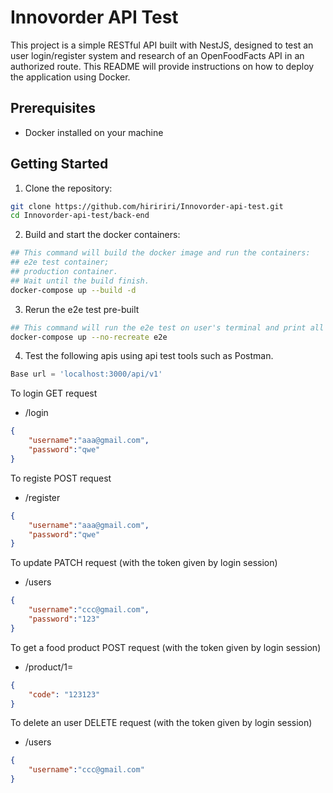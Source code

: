 # Innovorder API Test

This project is a simple RESTful API built with NestJS, designed to test an user login/register system and research of an OpenFoodFacts API in an authorized route. This README will provide instructions on how to deploy the application using Docker.

## Prerequisites

- Docker installed on your machine

## Getting Started

1. Clone the repository:

```bash
git clone https://github.com/hiririri/Innovorder-api-test.git
cd Innovorder-api-test/back-end
```

2. Build and start the docker containers:

```bash
## This command will build the docker image and run the containers: 
## e2e test container;
## production container.
## Wait until the build finish.
docker-compose up --build -d
```

3. Rerun the e2e test pre-built

```bash
## This command will run the e2e test on user's terminal and print all the test result.
docker-compose up --no-recreate e2e
```

4. Test the following apis using api test tools such as Postman.

```javascript
Base url = 'localhost:3000/api/v1'
```

To login GET request
- /login
```json
{
    "username":"aaa@gmail.com",
    "password":"qwe"
}
```

To registe POST request
- /register
```json
{
    "username":"aaa@gmail.com",
    "password":"qwe"
}
```

To update PATCH request (with the token given by login session)
- /users
```json
{
    "username":"ccc@gmail.com",
    "password":"123"
}
```

To get a food product POST request (with the token given by login session)
- /product/1=
```json
{
    "code": "123123"
}
```

To delete an user DELETE request (with the token given by login session)
- /users
```json
{
    "username":"ccc@gmail.com"
}
```
